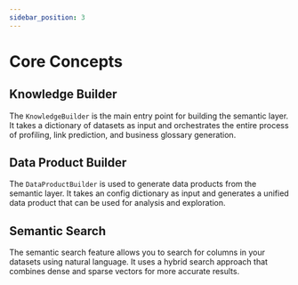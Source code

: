 ```yaml
---
sidebar_position: 3
---
```


# Core Concepts

## Knowledge Builder

The `KnowledgeBuilder` is the main entry point for building the semantic layer. It takes a dictionary of datasets as input and orchestrates the entire process of profiling, link prediction, and business glossary generation.

## Data Product Builder

The `DataProductBuilder` is used to generate data products from the semantic layer. It takes an config dictionary as input and generates a unified data product that can be used for analysis and exploration.

## Semantic Search

The semantic search feature allows you to search for columns in your datasets using natural language. It uses a hybrid search approach that combines dense and sparse vectors for more accurate results.
